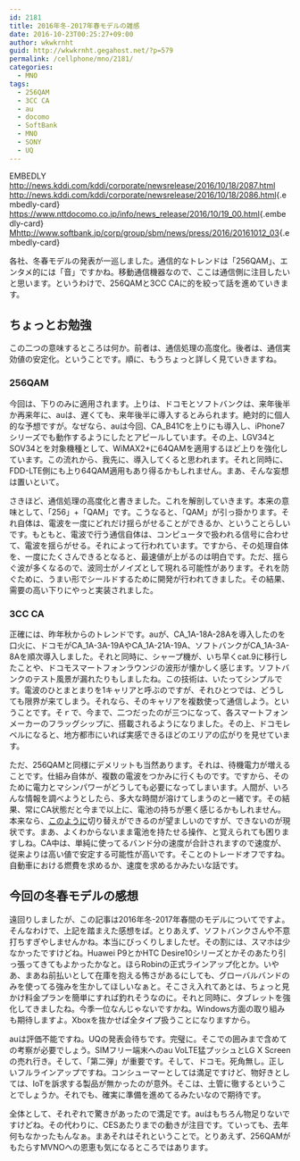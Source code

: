 ```yaml
---
id: 2181
title: 2016年冬-2017年春モデルの雑感
date: 2016-10-23T00:25:27+09:00
author: wkwkrnht
guid: http://wkwkrnht.gegahost.net/?p=579
permalink: /cellphone/mno/2181/
categories:
  - MNO
tags:
  - 256QAM
  - 3CC CA
  - au
  - docomo
  - SoftBank
  - MNO
  - SONY
  - UQ
---
```

EMBEDLY http://news.kddi.com/kddi/corporate/newsrelease/2016/10/18/2087.html
<http://news.kddi.com/kddi/corporate/newsrelease/2016/10/18/2086.html>{.embedly-card}
<https://www.nttdocomo.co.jp/info/news_release/2016/10/19_00.html>{.embedly-card}
<Mhttp://www.softbank.jp/corp/group/sbm/news/press/2016/20161012_03>{.embedly-card}

各社、冬春モデルの発表が一巡しました。通信的なトレンドは「256QAM」、エンタメ的には「音」ですかね。移動通信機器なので、ここは通信側に注目したいと思います。というわけで、256QAMと3CC CAに的を絞って話を進めていきます。

## ちょっとお勉強

この二つの意味するところは何か。前者は、通信処理の高度化。後者は、通信実効値の安定化。ということです。順に、もうちょっと詳しく見ていきますね。

### 256QAM

今回は、下りのみに適用されます。上りは、ドコモとソフトバンクは、来年後半か再来年に、auは、遅くても、来年後半に導入するとみられます。絶対的に個人的な予想ですが。なぜなら、auは今回、CA_B41Cを上りにも導入し、iPhone7シリーズでも動作するようにしたとアピールしています。その上、LGV34とSOV34とを対象機種として、WiMAX2+に64QAMを適用するほど上りを強化しています。この流れから、我先に、導入してくると思われます。それと同時に、FDD-LTE側にも上り64QAM適用もあり得るかもしれません。まあ、そんな妄想は置いといて。

さきほど、通信処理の高度化と書きました。これを解剖していきます。本来の意味として、「256」+「QAM」です。こうなると、「QAM」が引っ掛かります。それ自体は、電波を一度にどれだけ揺らがせることができるか、ということらしいです。もともと、電波で行う通信自体は、コンピュータで扱われる信号に合わせて、電波を揺らがせる。それによって行われています。ですから、その処理自体を、一度にたくさんできるとなると、最速値が上がるのは明白です。ただ、揺らぐ波が多くなるので、波同士がノイズとして現れる可能性があります。それを防ぐために、うまい形でシールドするために開発が行われてきました。その結果、需要の高い下りにやっと実装されました。

### 3CC CA

正確には、昨年秋からのトレンドです。auが、CA\_1A-18A-28Aを導入したのを口火に、ドコモがCA\_1A-3A-19AやCA\_1A-21A-19A、ソフトバンクがCA\_1A-3A-8Aを順次導入しました。それと同時に、シャープ機が、いち早くcat.9に移行したことや、ドコモスマートフォンラウンジの波形が懐かしく感じます。ソフトバンクのテスト風景が漏れたりもしましたね。この技術は、いたってシンプルです。電波のひとまとまりを1キャリアと呼ぶのですが、それひとつでは、どうしても限界が来てしまう。それなら、そのキャリアを複数使って通信しよう。ということです。そｒで、今まで、二つだったのが三つになって、各スマートフォンメーカーのフラッグシップに、搭載されるようになりました。その上、ドコモレベルになると、地方都市にいれば実感できるほどのエリアの広がりを見せています。

ただ、256QAMと同様にデメリットも当然あります。それは、待機電力が増えることです。仕組み自体が、複数の電波をつかみに行くものです。ですから、そのために電力とマシンパワーがどうしても必要になってしまいます。人間が、いろんな情報を調べようとしたら、多大な時間が溶けてしまうのと一緒です。その結果、常にCA状態だと今まで以上に、電池の持ちが悪く感じるかもしれません。本来なら、<a href="http://k-tai.watch.impress.co.jp/docs/column/minna/1013129.html" target="_blank" rel="noopener">このように</a>切り替えができるのが望ましいのですが、できないのが現状です。まあ、よくわからないまま電池を持たせる操作、と覚えられても困りますしね。CA中は、単純に使ってるバンド分の速度が合計されますので速度が、従来よりは高い値で安定する可能性が高いです。そことのトレードオフですね。自動車における燃費を求めるか、速度を求めるかみたいな話です。

## 今回の冬春モデルの感想

遠回りしましたが、この記事は2016年冬-2017年春間のモデルについてですよ。そんなわけで、上記を踏まえた感想をば。とりあえず、ソフトバンクさんや不意打ちすぎやしませんかね。本当にびっくりしましたぜ。その割には、スマホは少なかったですけどね。Huawei P9とかHTC Desire10シリーズとかそのあたり引っ張ってきてもよかったかなと。ほらRobinの正式ラインアップ化とか。いやあ、まあね前払いとして在庫を抱える怖さがあるにしても、グローバルバンドのみを使ってる強みを生かしてほしいなぁと。そこさえ入れてあとは、ちょっと見かけ料金プランを簡単にすれば釣れそうなのに。それと同時に、タブレットを強化してきましたね。今季一位なんじゃないですかね。Windows方面の取り組みも期待しますよ。Xboxを抜かせば全タイプ扱うことになりますから。

auは評価不能ですね。UQの発表会待ちです。完璧に。そこでの囲みまで含めての考察が必要でしょう。SIMフリー端末へのau VoLTE猛プッシュとLG X Screenの売れ行き。そして、「第二弾」が重要です。そして、ドコモ。死角無し。正しいフルラインアップですね。コンシューマーとしては満足ですけど、物好きとしては、IoTを訴求する製品が無かったのが意外。そこは、土管に徹するということでしょうか。それでも、確実に準備を進めてるみたいなので期待です。

全体として、それぞれで驚きがあったので満足です。auはもちろん物足りないですけどね。その代わりに、CESあたりまでの動きが注目です。ていっても、去年何もなかったもんなぁ。まあそれはそれということで。とりあえず、256QAMがもたらすMVNOへの恩恵も気になるところではあります。